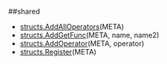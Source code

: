
##shared

- [structs.AddAllOperators](nil)(META)
- [structs.AddGetFunc](nil)(META, name, name2)
- [structs.AddOperator](nil)(META, operator)
- [structs.Register](nil)(META)